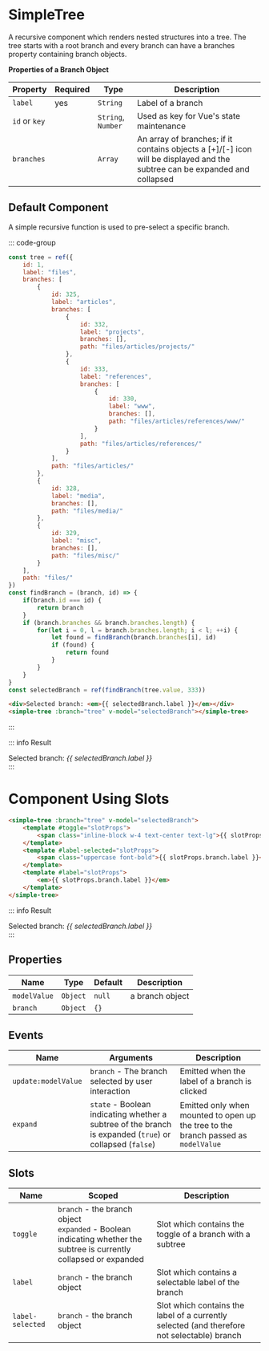 <script setup>
    import SimpleTree from "../../src/components/simple-tree.vue"
    import { computed, ref } from "vue"

    const tree = ref({
        id: 1,
        label: "files",
        branches: [
            {
                id: 325,
                label: "articles",
                branches: [
                    {
                        id: 332,
                        label: "projects",
                        branches: [],
                        path: "files/articles/projects/"
                    },
                    {
                        id: 333,
                        label: "references",
                        branches: [
                            {
                                id: 330,
                                label: "www",
                                branches: [],
                                path: "files/articles/references/www/"
                            }
                        ],
                        path: "files/articles/references/"
                    }
                ],
                path: "files/articles/"
            },
            {
                id: 328,
                label: "media",
                branches: [],
                path: "files/media/"
            },
            {
                id: 329,
                label: "misc",
                branches: [],
                path: "files/misc/"
            }
        ],
        path: "files/"
    })
    const findBranch = (branch, id) => {
        if(branch.id === id) {
            return branch
        }
        if (branch.branches && branch.branches.length) {
            for(let i = 0, l = branch.branches.length; i < l; ++i) {
                let found = findBranch(branch.branches[i], id) 
                if (found) {
                    return found
                }
            }
        }
    }
    const selectedBranch = ref(findBranch(tree.value, 333))
</script>

# SimpleTree

A recursive component which renders nested structures into a tree. The tree starts with a root branch and every branch can have a branches property containing branch objects.

**Properties of a Branch Object**

| Property           | Required | Type               | Description                                                                                                                 |
|--------------------|----------|--------------------|-----------------------------------------------------------------------------------------------------------------------------|
| `label`            | yes      | `String`           | Label of a branch                                                                                                           |
| `id` or `key`      |          | `String`, `Number` | Used as key for Vue's state maintenance                                                                                     |
| `branches`         |          | `Array`            | An array of branches; if it contains objects a [+]/[-] icon will be displayed and the subtree can be expanded and collapsed |


## Default Component
A simple recursive function is used to pre-select a specific branch.

::: code-group
```js
const tree = ref({
    id: 1,
    label: "files",
    branches: [
        {
            id: 325,
            label: "articles",
            branches: [
                {
                    id: 332,
                    label: "projects",
                    branches: [],
                    path: "files/articles/projects/"
                },
                {
                    id: 333,
                    label: "references",
                    branches: [
                        {
                            id: 330,
                            label: "www",
                            branches: [],
                            path: "files/articles/references/www/"
                        }
                    ],
                    path: "files/articles/references/"
                }
            ],
            path: "files/articles/"
        },
        {
            id: 328,
            label: "media",
            branches: [],
            path: "files/media/"
        },
        {
            id: 329,
            label: "misc",
            branches: [],
            path: "files/misc/"
        }
    ],
    path: "files/"
})
const findBranch = (branch, id) => {
    if(branch.id === id) {
        return branch
    }
    if (branch.branches && branch.branches.length) {
        for(let i = 0, l = branch.branches.length; i < l; ++i) {
            let found = findBranch(branch.branches[i], id)
            if (found) {
                return found
            }
        }
    }
}
const selectedBranch = ref(findBranch(tree.value, 333))
```
```html
<div>Selected branch: <em>{{ selectedBranch.label }}</em></div>
<simple-tree :branch="tree" v-model="selectedBranch"></simple-tree>
```
:::

::: info Result
<div>Selected branch: <em>{{ selectedBranch.label }}</em></div>
<simple-tree :branch="tree" v-model="selectedBranch" />
:::

# Component Using Slots

```html
<simple-tree :branch="tree" v-model="selectedBranch">
    <template #toggle="slotProps">
        <span class="inline-block w-4 text-center text-lg">{{ slotProps.expanded ? '-' : '+' }}</span>
    </template>
    <template #label-selected="slotProps">
        <span class="uppercase font-bold">{{ slotProps.branch.label }}</span>
    </template>
    <template #label="slotProps">
        <em>{{ slotProps.branch.label }}</em>
    </template>
</simple-tree>
```

::: info Result
<div>Selected branch: <em>{{ selectedBranch.label }}</em></div>
<simple-tree :branch="tree" v-model="selectedBranch">
<template #toggle="slotProps"><span class="inline-block w-4 text-center text-lg">{{ slotProps.expanded ? '-' : '+' }}</span></template>
<template #label-selected="slotProps">
    <span class="uppercase font-bold">{{ slotProps.branch.label }}</span>
</template>
<template #label="slotProps">
    <em>{{ slotProps.branch.label }}</em>
</template>
</simple-tree>
:::

## Properties
| Name          | Type     | Default | Description     |
|---------------|----------|---------|-----------------|
| `modelValue`  | `Object` | `null`  | a branch object |
| `branch`      | `Object` | `{}`    |                 |

## Events
| Name                | Arguments                                                                                                | Description                                                                        |
|---------------------|----------------------------------------------------------------------------------------------------------|------------------------------------------------------------------------------------|
| `update:modelValue` | `branch` - The branch selected by user interaction                                                       | Emitted when the label of a branch is clicked                                      |
| `expand`            | `state` - Boolean indicating whether a subtree of the branch is expanded (`true`) or collapsed (`false`) | Emitted only when mounted to open up the tree to the branch passed as `modelValue` |

## Slots
| Name             | Scoped                                                                                                                   | Description                                                                                 |
|------------------|--------------------------------------------------------------------------------------------------------------------------|---------------------------------------------------------------------------------------------|
| `toggle`         | `branch` - the branch object<br />`expanded` - Boolean indicating whether the subtree is currently collapsed or expanded | Slot which contains the toggle of a branch with a subtree                                   |
| `label`          | `branch` - the branch object                                                                                             | Slot which contains a selectable label of the branch                                        |
| `label-selected` | `branch` - the branch object                                                                                             | Slot which contains the label of a currently selected (and therefore not selectable) branch |
